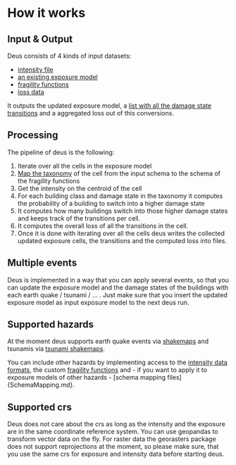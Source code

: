 # How it works

## Input & Output
Deus consists of 4 kinds of input datasets:
- [intensity file](IntensityFile.md)
- [an existing exposure model](ExposureModel.md)
- [fragility functions](FragilityFunctions.md)
- [loss data](LossData.md)

It outputs the updated exposure model, a [list with all the
damage state transitions](DamageStateTransitions.md)
and a aggregated loss out of this
conversions.

## Processing

The pipeline of deus is the following:

1. Iterate over all the cells in the exposure model
2. [Map the taxonomy](SchemaMapping.md) of the cell from the input schema to the
   schema of the fragility functions
3. Get the intensity on the centroid of the cell
4. For each building class and damage state in the taxonomy
   it computes the probability
   of a building to switch into a higher damage state
5. It computes how many buildings switch into those higher damage states
   and keeps track of the transitions per cell.
6. It computes the overall loss of all the transitions in the cell.
7. Once it is done with iterating over all the cells deus
   writes the collected updated exposure cells, the transitions
   and the computed loss into files.

## Multiple events

Deus is implemented in a way that you can apply several events, so that you can update
the exposure model and the damage states of the buildings with each earth quake / tsunami / ... .
Just make sure that you insert the updated exposure model as input exposure model to the next
deus run.

## Supported hazards

At the moment deus supports earth quake events via [shakemaps](EarthQuakeShakemap.md) and
tsunamis via [tsunami shakemaps](TsunamiShakemap.md).

You can include other hazards by implementing access to the [intensity data formats](IntensityFile.md),
the custom [fragility functions](FragilityFunctions.md) and - if you want to apply it to exposure models
of other hazards - [schema mapping files]{SchemaMapping.md}.

## Supported crs

Deus does not care about the crs as long as the intensity and the exposure are in the same coordinate
reference system. You can use geopandas to transform vector data on the fly. For raster data the georasters
package does not support reprojections at the moment, so please make sure, that you use the same crs for
exposure and intensity data before starting deus.
